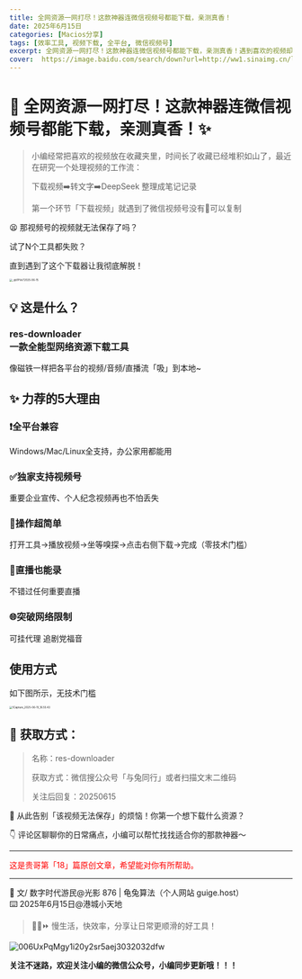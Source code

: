 ```yaml
---
title: 全网资源一网打尽！这款神器连微信视频号都能下载，亲测真香！
date: 2025年6月15日
categories: [Macios分享]
tags: [效率工具, 视频下载, 全平台, 微信视频号]
excerpt: 全网资源一网打尽！这款神器连微信视频号都能下载，亲测真香！遇到喜欢的视频却无法保存？试了N个工具都失败？这个下载器让我彻底解脱！
cover:  https://image.baidu.com/search/down?url=http://ww1.sinaimg.cn/large/006UxPqMgy1i2g51wo2hnj31dj0u0tak.jpg
---
```


# 🎥 全网资源一网打尽！这款神器连微信视频号都能下载，亲测真香！✨

> 小编经常把喜欢的视频放在收藏夹里，时间长了收藏已经堆积如山了，最近在研究一个处理视频的工作流：
>
> 下载视频➡️转文字➡️DeepSeek 整理成笔记记录
>
> 第一个环节「下载视频」就遇到了微信视频号没有🔗可以复制

😫 那视频号的视频就无法保存了吗？

试了N个工具都失败？

直到遇到了这个下载器让我彻底解脱！

<img src="https://image.baidu.com/search/down?url=http://ww1.sinaimg.cn/large/006UxPqMgy1i2g51wo2hnj31dj0u0tak.jpg" alt="_qb1PVe72025-06-15" style="zoom:33%;" />

## 💡 这是什么？

### res-downloader<br>一款全能型网络资源下载工具

像磁铁一样把各平台的视频/音频/直播流「吸」到本地~

## ✨ 力荐的5大理由

### ❗️全平台兼容

Windows/Mac/Linux全支持，办公家用都能用

### ✅独家支持视频号

重要企业宣传、个人纪念视频再也不怕丢失

### 🚀操作超简单

打开工具→播放视频→坐等嗅探→点击右侧下载→完成（零技术门槛）

### 💪直播也能录

不错过任何重要直播

### 🌐突破网络限制

可挂代理  追剧党福音

## 使用方式

如下图所示，无技术门槛

<img src="https://image.baidu.com/search/down?url=http://ww1.sinaimg.cn/large/006UxPqMgy1i2g4kt5b12j32041a2hdt.jpg" alt="1Capture_2025-06-15_16.55.43" style="zoom:33%;" />

## 🔗 获取方式：

> 名称：res-downloader
>
> 获取方式：微信搜公众号「与兔同行」或者扫描文末二维码
>
> 关注后回复：20250615

💬 从此告别「该视频无法保存」的烦恼！你第一个想下载什么资源？

👇 评论区聊聊你的日常痛点，小编可以帮忙找找适合你的那款神器～

---

<span style="color: red;">这是贵哥第「18」篇原创文章，希望能对你有所帮助。</span>

---

📝 文/ 数字时代游民@光影 876 | 龟兔算法（个人网站 guige.host）<br>   ⌨️ 2025年6月15日@港城小天地 <br>

> 🐢🐇⏩ 慢生活，快效率，分享让日常更顺滑的好工具！

<img src='https://image.baidu.com/search/down?url=http://ww1.sinaimg.cn/large/006UxPqMgy1i20y2sr5aej3032032dfw.jpg' alt='006UxPqMgy1i20y2sr5aej3032032dfw'/>



**关注不迷路，欢迎关注小编的微信公众号，小编同步更新哦！！！**

